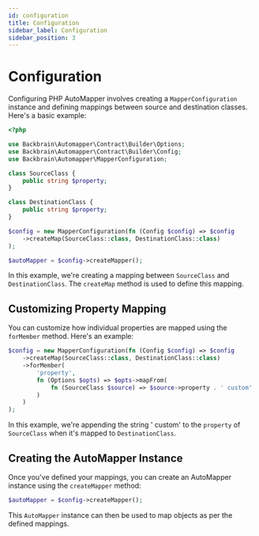 ```yaml
---
id: configuration
title: Configuration
sidebar_label: Configuration
sidebar_position: 3
---
```


# Configuration

Configuring PHP AutoMapper involves creating a `MapperConfiguration` instance and defining mappings between source and destination classes. Here's a basic example:

```php
<?php

use Backbrain\Automapper\Contract\Builder\Options;
use Backbrain\Automapper\Contract\Builder\Config;
use Backbrain\Automapper\MapperConfiguration;

class SourceClass {
    public string $property;
}

class DestinationClass {
    public string $property;
}

$config = new MapperConfiguration(fn (Config $config) => $config
    ->createMap(SourceClass::class, DestinationClass::class)
);

$autoMapper = $config->createMapper();
```

In this example, we're creating a mapping between `SourceClass` and `DestinationClass`. The `createMap` method is used to define this mapping.

## Customizing Property Mapping

You can customize how individual properties are mapped using the `forMember` method. Here's an example:

```php
$config = new MapperConfiguration(fn (Config $config) => $config
    ->createMap(SourceClass::class, DestinationClass::class)
    ->forMember(
        'property',
        fn (Options $opts) => $opts->mapFrom(
            fn (SourceClass $source) => $source->property . ' custom'
        )
    )
);
```

In this example, we're appending the string ' custom' to the `property` of `SourceClass` when it's mapped to `DestinationClass`.

## Creating the AutoMapper Instance

Once you've defined your mappings, you can create an AutoMapper instance using the `createMapper` method:

```php
$autoMapper = $config->createMapper();
```

This `AutoMapper` instance can then be used to map objects as per the defined mappings.


